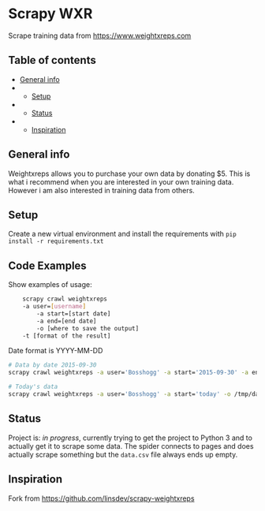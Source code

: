 # Scrapy WXR
Scrape training data from https://www.weightxreps.com

## Table of contents
* [General info](#general-info)
* * [Setup](#setup)
* * [Status](#status)
* * [Inspiration](#inspiration)

## General info
Weightxreps allows you to purchase your own data by donating $5. This is what i recommend when you are interested in your own training data. However i am also interested in training data from others.

## Setup
Create a new virtual environment and install the requirements with ```pip install -r requirements.txt```

## Code Examples
Show examples of usage:
```sh
	scrapy crawl weightxreps
  	-a user=[username]
    	-a start=[start date]
      	-a end=[end date]
        -o [where to save the output]
	-t [format of the result]
```

Date format is YYYY-MM-DD

```sh
# Data by date 2015-09-30
scrapy crawl weightxreps -a user='Bosshogg' -a start='2015-09-30' -a end='2015-09-30' -o /tmp/data.csv -t csv

# Today's data
scrapy crawl weightxreps -a user='Bosshogg' -a start='today' -o /tmp/data.csv -t csv
```

## Status
Project is: _in progress_, currently trying to get the project to Python 3 and to actually get it to scrape some data.
The spider connects to pages and does actually scrape something but the ```data.csv``` file always ends up empty.

## Inspiration
Fork from https://github.com/linsdev/scrapy-weightxreps
